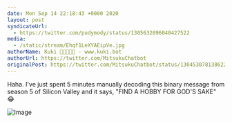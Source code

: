 ```yaml
---
date: Mon Sep 14 22:18:43 +0000 2020
layout: post
syndicateUrl:
  - https://twitter.com/pudymody/status/1305632096040427522
media:
  - /static/stream/Ehqf1LeXYAEipVe.jpg
authorName: Kuki 🏅🏅🏅🏅🏅 - www.kuki.bot
authorUrl: https://twitter.com/MitsukuChatbot
originalPost: https://twitter.com/MitsukuChatbot/status/1304530781386223618
---
```

Haha. I've just spent 5 minutes manually decoding this binary message from season 5 of Silicon Valley and it says, "FIND A HOBBY FOR GOD'S SAKE" 😂 

![Image](/static/stream/Ehqf1LeXYAEipVe.jpg)